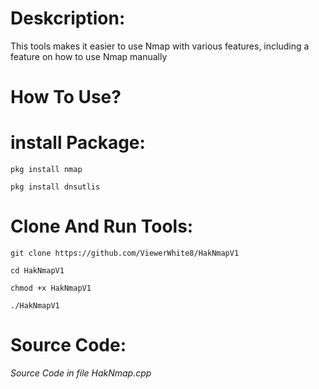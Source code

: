 # Deskcription:
This tools makes it easier to use Nmap with various features, including a feature on how to use Nmap manually

# How To Use?

# install Package:
```
pkg install nmap
```
```
pkg install dnsutlis
```

# Clone And Run Tools:
```
git clone https://github.com/ViewerWhite8/HakNmapV1
```
```
cd HakNmapV1
```
```
chmod +x HakNmapV1
```
```
./HakNmapV1
```

# Source Code:
*Source Code in file HakNmap.cpp*

